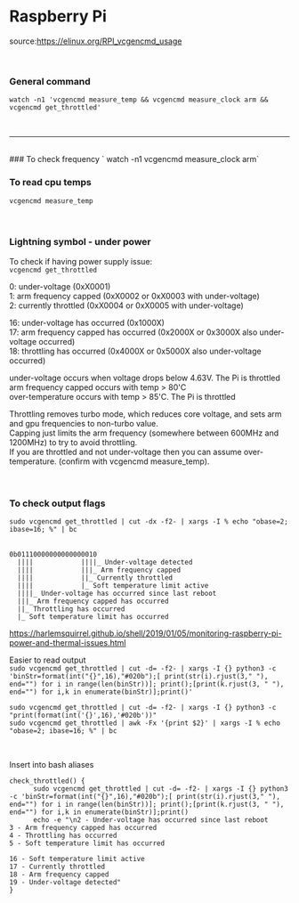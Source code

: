 # Raspberry Pi

source:https://elinux.org/RPI_vcgencmd_usage

<br>

### General command
`watch -n1 'vcgencmd measure_temp && vcgencmd measure_clock arm && vcgencmd get_throttled'`

<br>

---  

<br>
### To check frequency
` watch -n1 vcgencmd measure_clock arm`


### To read cpu temps  
`vcgencmd measure_temp`  
<br><br>

### Lightning symbol - under power
To check if having power supply issue:  
`vcgencmd get_throttled`

0: under-voltage (0xX0001)  
1: arm frequency capped (0xX0002 or 0xX0003 with under-voltage)  
2: currently throttled (0xX0004 or 0xX0005 with under-voltage)  

16: under-voltage has occurred (0x1000X)  
17: arm frequency capped has occurred (0x2000X or 0x3000X also under-voltage occurred)  
18: throttling has occurred (0x4000X or 0x5000X also under-voltage occurred)  

under-voltage occurs when voltage drops below 4.63V. The Pi is throttled  
arm frequency capped occurs with temp > 80'C  
over-temperature occurs with temp > 85'C. The Pi is throttled  

Throttling removes turbo mode, which reduces core voltage, and sets arm and gpu frequencies to non-turbo value.  
Capping just limits the arm frequency (somewhere between 600MHz and 1200MHz) to try to avoid throttling.  
If you are throttled and not under-voltage then you can assume over-temperature. (confirm with vcgencmd measure_temp).  
<br><br>


### To check output flags  

`sudo vcgencmd get_throttled | cut -dx -f2- | xargs -I % echo "obase=2; ibase=16; %" | bc`  
<br>
```
0b01110000000000000010  
  ||||            ||||_ Under-voltage detected  
  ||||            |||_ Arm frequency capped  
  ||||            ||_ Currently throttled  
  ||||            |_ Soft temperature limit active  
  ||||_ Under-voltage has occurred since last reboot  
  |||_ Arm frequency capped has occurred  
  ||_ Throttling has occurred  
  |_ Soft temperature limit has occurred  
```
https://harlemsquirrel.github.io/shell/2019/01/05/monitoring-raspberry-pi-power-and-thermal-issues.html

Easier to read output  
`sudo vcgencmd get_throttled | cut -d= -f2- | xargs -I {} python3 -c 'binStr=format(int("{}",16),"#020b");[ print(str(i).rjust(3," "), end="") for i in range(len(binStr))]; print();[print(k.rjust(3, " "), end="") for i,k in enumerate(binStr)];print()'`

`sudo vcgencmd get_throttled | cut -d= -f2- | xargs -I {} python3 -c "print(format(int('{}',16),'#020b'))"`  
`sudo vcgencmd get_throttled | awk -Fx '{print $2}' | xargs -I % echo "obase=2; ibase=16; %" | bc`  

<br>

Insert into bash aliases
```
check_throttled() {
      sudo vcgencmd get_throttled | cut -d= -f2- | xargs -I {} python3 -c 'binStr=format(int("{}",16),"#020b");[ print(str(i).rjust(3," "), end="") for i in range(len(binStr))]; print();[print(k.rjust(3, " "), end="") for i,k in enumerate(binStr)];print()
      echo -e "\n2 - Under-voltage has occurred since last reboot  
3 - Arm frequency capped has occurred  
4 - Throttling has occurred  
5 - Soft temperature limit has occurred 

16 - Soft temperature limit active 
17 - Currently throttled
18 - Arm frequency capped
19 - Under-voltage detected"
}
```


<br><br><br>
